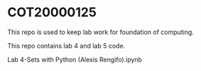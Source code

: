 # COT20000125

This repo is used to keep lab work for foundation of computing.

This repo contains lab 4 and lab 5 code.

Lab 4-Sets with Python (Alexis Rengifo).ipynb




